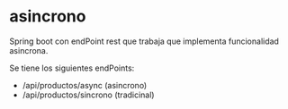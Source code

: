 # asincrono
Spring boot con endPoint rest que trabaja que implementa funcionalidad asincrona.

Se tiene los siguientes endPoints:
* /api/productos/async  (asincrono)
* /api/productos/sincrono  (tradicinal)